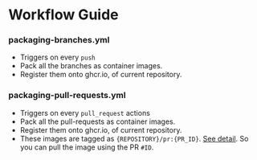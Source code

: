 # Workflow Guide

### packaging-branches.yml

- Triggers on every `push`
- Pack all the branches as container images.
- Register them onto ghcr.io, of current repository.

### packaging-pull-requests.yml

- Triggers on every `pull_request` actions
- Pack all the pull-requests as container images.
- Register them onto ghcr.io, of current repository.
- These images are tagged as `{REPOSITORY}/pr:{PR_ID}`. [See detail](https://github.com/thihathit-opn/ghcr-test/pkgs/container/ghcr-test%2Fpr). So you can pull the image using the PR `#ID`.
